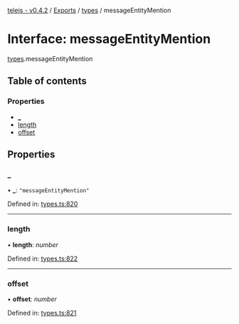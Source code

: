 [telejs - v0.4.2](../README.md) / [Exports](../modules.md) / [types](../modules/types.md) / messageEntityMention

# Interface: messageEntityMention

[types](../modules/types.md).messageEntityMention

## Table of contents

### Properties

- [\_](types.messageentitymention.md#_)
- [length](types.messageentitymention.md#length)
- [offset](types.messageentitymention.md#offset)

## Properties

### \_

• **\_**: ``"messageEntityMention"``

Defined in: [types.ts:820](https://github.com/telejs/telejs/blob/64a8dcf/src/types.ts#L820)

___

### length

• **length**: *number*

Defined in: [types.ts:822](https://github.com/telejs/telejs/blob/64a8dcf/src/types.ts#L822)

___

### offset

• **offset**: *number*

Defined in: [types.ts:821](https://github.com/telejs/telejs/blob/64a8dcf/src/types.ts#L821)
